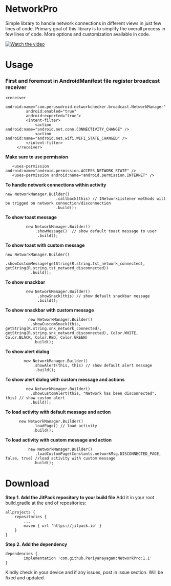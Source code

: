 # NetworkPro
Simple library to handle network connections in different views in just few lines of code. Primary goal of this library is to simplify the overall process in few lines of code. More options and customization available in code.

  [![Watch the video](https://github.com/Periyanayagam/NetworkPro/blob/master/networkPro.gif)](https://github.com/Periyanayagam/NetworkPro/blob/master/networkPro.gif)
  
  # Usage
  
  ### First and foremost in AndroidManifest file register broadcast receiver
   ```
   <receiver
            android:name="com.perusudroid.networkchecker.broadcast.NetworkManager"
            android:enabled="true"
            android:exported="true">
            <intent-filter>
                <action android:name="android.net.conn.CONNECTIVITY_CHANGE" />
                <action android:name="android.net.wifi.WIFI_STATE_CHANGED" />
            </intent-filter>
        </receiver>
   ```
  
  <b>Make sure to use permission</b>
 ```
    <uses-permission android:name="android.permission.ACCESS_NETWORK_STATE" />
    <uses-permission android:name="android.permission.INTERNET" />
 ```
  
   <b>To handle network connections within activity</b>
  
  ```
  new NetworkManager.Builder()
                        .callback(this) // INetworkListener methods will be trigged on network connection/disconnection
                        .build();
```
                        
<b>To show toast message</b>
```
         new NetworkManager.Builder()
             .showMessage()  // show default toast message to user
              .build();
```
         
          
 <b>To show toast with custom message</b>
  ```
  new NetworkManager.Builder()
             .showCustomMessage(getString(R.string.tst_network_connected), getString(R.string.tst_netword_disconnected)) 
             .build();
 ```
 
<b>To show snackbar</b>

```
         new NetworkManager.Builder()
              .showSnack(this) // show default snackbar message
              .build();
```      
           
 <b>To show snackbar with custom message</b>
 ```
           new NetworkManager.Builder()
            .showCustomSnack(this, getString(R.string.snk_network_connected), getString(R.string.snk_netword_disconnected), Color.WHITE, Color.BLACK, Color.RED, Color.GREEN) 
             .build();
  ```            
           
<b>To show alert dialog</b>
 ```
         new NetworkManager.Builder()
             .showAlert(this, this) // show default alert message
              .build();
  ```     
           
 <b>To show alert dialog with custom message and actions</b>
  ```
           new NetworkManager.Builder()
             .showCustomAlert(this, "Network has been disconnected", this) // show custom alert
             .build();
   ```
             
  
<b>To load activity with default message and action</b>
  ```       
        new NetworkManager.Builder()
              .loadPage() // load activity
              .build();
  ```
         
           
<b>To load activity with custom message and action</b>
 ```
           new NetworkManager.Builder()
              .loadCustomPage(Constants.networkMsg.DISCONNECTED_PAGE, false, true) //load activity with custom message
             .build();
 ```
 # Download

<b>Step 1. Add the JitPack repository to your build file</b>
Add it in your root build.gradle at the end of repositories:

	allprojects {
		repositories {
			...
			maven { url 'https://jitpack.io' }
		}
	}

<b>Step 2. Add the dependency</b>

	dependencies {
	        implementation 'com.github.Periyanayagam:NetworkPro:1.1'
	}

Kindly check in your device and if any issues, post in issue section. Will be fixed and updated.
